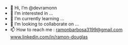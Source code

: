 - 👋 Hi, I’m @devramonn
- 👀 I’m interested in ...
- 🌱 I’m currently learning ...
- 💞️ I’m looking to collaborate on ...
- 📫 How to reach me :
ramonbarbosa3199@gmail.com
www.linkedin.com/in/ramon-douglas
